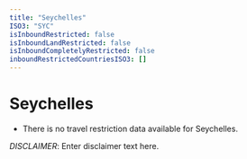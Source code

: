 ```yaml
---
title: "Seychelles"
ISO3: "SYC"
isInboundRestricted: false
isInboundLandRestricted: false
isInboundCompletelyRestricted: false
inboundRestrictedCountriesISO3: []
---
```


# Seychelles

* There is no travel restriction data available for Seychelles.

*DISCLAIMER*: Enter disclaimer text here.
